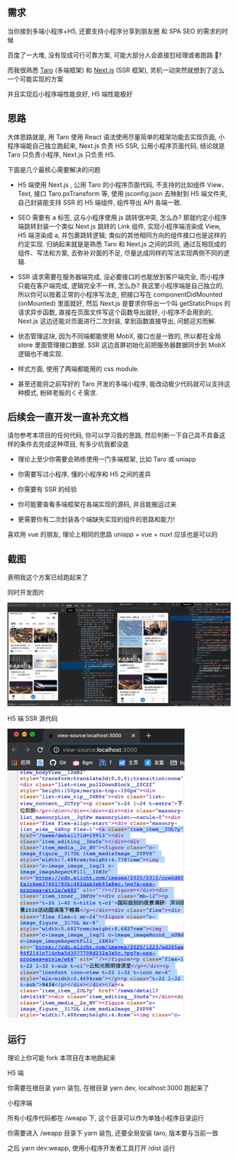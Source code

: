 ## 需求

当你接到多端小程序+H5, 还要支持小程序分享到朋友圈 和 SPA SEO 的需求的时候

百度了一大堆, 没有现成可行可靠方案, 可能大部分人会直接怼经理或者跑路 🏃?

而我很熟悉 [Taro](https://taro.aotu.io/) (多端框架) 和 [Next.js](https://nextjs.org/) (SSR 框架), 灵机一动突然就想到了这么一个可能实现的方案

并且实现后小程序端性能良好, H5 端性能极好

## 思路

大体思路就是, 用 Taro 使用 React 语法使用尽量简单的框架功能去实现页面, 小程序端能自己独立跑起来, Next.js 负责 H5 SSR, 公用小程序页面代码, 结论就是 Taro 只负责小程序, Next.js 只负责 H5.

下面是几个最核心需要解决的问题

- H5 端使用 Next.js , 公用 Taro 的小程序页面代码, 不支持的比如组件 View、Text, 接口 Taro.pxTransform 等, 使用 jsconfig.json 去映射到 H5 端文件夹, 自己封装能支持 SSR 的 H5 端组件, 组件导出 API 各端一致.

- SEO 需要有 a 标签, 这与小程序使用 js 跳转很冲突, 怎么办? 那就约定小程序端跳转封装一个类似 Next.js 跳转的 Link 组件, 实现小程序端渲染成 View, H5 端渲染成 a, 并包裹跳转逻辑; 类似的其他相同方向的组件接口也是这样的约定实现. 归纳起来就是是熟悉 Taro 和 Next.js 之间的异同, 通过互相现成的组件、写法和方案, 去弥补对面的不足, 尽量达成同样的写法实现两侧不同的逻辑.

- SSR 请求需要在服务器端完成, 没必要接口的也能放到客户端完全, 而小程序只能在客户端完成, 逻辑完全不一样, 怎么办? 我这里小程序端是自己独立的, 所以你可以按着正常的小程序写法走, 把接口写在 componentDidMounted (onMounted) 里面就好, 然后 Next.js 是要求你导出一个叫 getStaticProps 的请求异步函数, 直接在页面文件写这个函数导出就好, 小程序不会用到的, Next.js 这边还能对页面进行二次封装, 拿到函数直接导出, 问题迎刃而解.

- 状态管理这块, 因为不同端都能使用 MobX, 接口也是一致的, 所以都在全局 store 里面管理接口数据. SSR 这边首屏初始化前把服务器数据同步到 MobX 逻辑也不难实现.

- 样式方面, 使用了两端都能用的 css module.

- 甚至还能将之前写好的 Taro 开发的多端小程序, 能改动极少代码就可以支持这种模式, 粉碎老板的くそ需求.

## 后续会一直开发一直补充文档

请勿参考本项目的任何代码, 你可以学习我的思路, 然后判断一下自己具不具备这样的条件去完成这种项目, 有多少坑我都没底

- 理论上至少你需要会熟练使用一门多端框架, 比如 Taro 或 uniapp

- 你需要写过小程序, 懂的小程序和 H5 之间的差异

- 你需要有 SSR 的经验

- 你可能要查看多端框架在各端实现的源码, 并且能搬运过来

- 更需要你有二次封装各个端缺失实现的组件的思路和能力!

喜欢用 vue 的朋友, 理论上相同的思路 uniapp + vue + nuxt 应该也是可以的

## 截图

表明我这个方案已经跑起来了

同时开发图片

<img src="./screenshots/20210310.jpg" alt=""  />

H5 端 SSR 源代码

<img src="./screenshots/20210310-2.png" alt="" width="400"  />

## 运行

理论上你可能 fork 本项目在本地跑起来

H5 端

你需要在根目录 yarn 装包, 在根目录 yarn dev, localhost:3000 跑起来了

小程序端

所有小程序代码都在 /weapp 下, 这个目录可以作为单独小程序目录运行

你需要进入 /weapp 目录下 yarn 装包, 还要全局安装 taro, 版本要与当前一致

之后 yarn dev:weapp, 使用小程序开发者工具打开 /dist 运行

